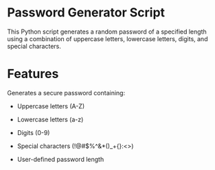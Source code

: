# Password Generator Script
This Python script generates a random password of a specified length using a combination of uppercase letters, lowercase letters, digits, and special characters.

# Features
Generates a secure password containing:
- Uppercase letters (A-Z)
- Lowercase letters (a-z)
- Digits (0-9)
- Special characters (!@#$%^&*()_+{}:<>)

- User-defined password length